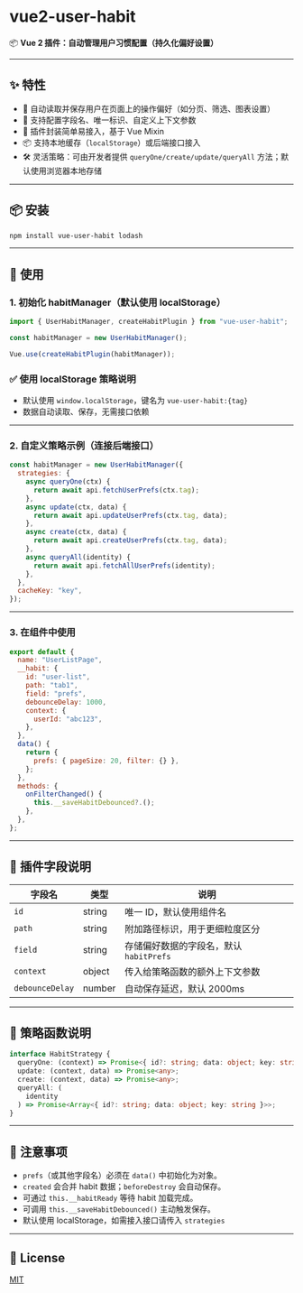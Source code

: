 # vue2-user-habit

📦 **Vue 2 插件：自动管理用户习惯配置（持久化偏好设置）**

---

## ✨ 特性

- 🔁 自动读取并保存用户在页面上的操作偏好（如分页、筛选、图表设置）
- 🔧 支持配置字段名、唯一标识、自定义上下文参数
- 🧩 插件封装简单易接入，基于 Vue Mixin
- 📦 支持本地缓存（`localStorage`）或后端接口接入
- 🛠 灵活策略：可由开发者提供 `queryOne/create/update/queryAll` 方法；默认使用浏览器本地存储

---

## 📦 安装

```bash
npm install vue-user-habit lodash
```

---

## 🚀 使用

### 1. 初始化 habitManager（默认使用 localStorage）

```js
import { UserHabitManager, createHabitPlugin } from "vue-user-habit";

const habitManager = new UserHabitManager();

Vue.use(createHabitPlugin(habitManager));
```

### ✅ 使用 localStorage 策略说明

- 默认使用 `window.localStorage`，键名为 `vue-user-habit:{tag}`
- 数据自动读取、保存，无需接口依赖

---

### 2. 自定义策略示例（连接后端接口）

```js
const habitManager = new UserHabitManager({
  strategies: {
    async queryOne(ctx) {
      return await api.fetchUserPrefs(ctx.tag);
    },
    async update(ctx, data) {
      return await api.updateUserPrefs(ctx.tag, data);
    },
    async create(ctx, data) {
      return await api.createUserPrefs(ctx.tag, data);
    },
    async queryAll(identity) {
      return await api.fetchAllUserPrefs(identity);
    },
  },
  cacheKey: "key",
});
```

---

### 3. 在组件中使用

```js
export default {
  name: "UserListPage",
  __habit: {
    id: "user-list",
    path: "tab1",
    field: "prefs",
    debounceDelay: 1000,
    context: {
      userId: "abc123",
    },
  },
  data() {
    return {
      prefs: { pageSize: 20, filter: {} },
    };
  },
  methods: {
    onFilterChanged() {
      this.__saveHabitDebounced?.();
    },
  },
};
```

---

## 📘 插件字段说明

| 字段名          | 类型   | 说明                                    |
| --------------- | ------ | --------------------------------------- |
| `id`            | string | 唯一 ID，默认使用组件名                 |
| `path`          | string | 附加路径标识，用于更细粒度区分          |
| `field`         | string | 存储偏好数据的字段名，默认 `habitPrefs` |
| `context`       | object | 传入给策略函数的额外上下文参数          |
| `debounceDelay` | number | 自动保存延迟，默认 2000ms               |

---

## 🧠 策略函数说明

```ts
interface HabitStrategy {
  queryOne: (context) => Promise<{ id?: string; data: object; key: string }>;
  update: (context, data) => Promise<any>;
  create: (context, data) => Promise<any>;
  queryAll: (
    identity
  ) => Promise<Array<{ id?: string; data: object; key: string }>>;
}
```

---

## 📎 注意事项

- `prefs`（或其他字段名）必须在 `data()` 中初始化为对象。
- `created` 会合并 habit 数据；`beforeDestroy` 会自动保存。
- 可通过 `this.__habitReady` 等待 habit 加载完成。
- 可调用 `this.__saveHabitDebounced()` 主动触发保存。
- 默认使用 localStorage，如需接入接口请传入 `strategies`

---

## 📄 License

[MIT](./LICENSE)
